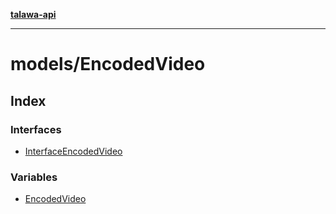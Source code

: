 [**talawa-api**](../../README.md)

***

# models/EncodedVideo

## Index

### Interfaces

- [InterfaceEncodedVideo](interfaces/InterfaceEncodedVideo.md)

### Variables

- [EncodedVideo](variables/EncodedVideo.md)
